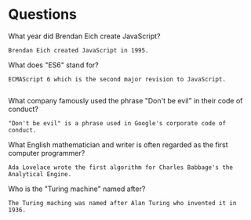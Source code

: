 # Questions

What year did Brendan Eich create JavaScript?

```
Brendan Eich created JavaScript in 1995. 
```

What does "ES6" stand for?

```
ECMAScript 6 which is the second major revision to JavaScript.


```

What company famously used the phrase "Don't be evil" in their code of conduct?

```
"Don't be evil" is a phrase used in Google's corporate code of conduct.
```

What English mathematician and writer is often regarded as the first computer programmer?

```
Ada Lovelace wrote the first algorithm for Charles Babbage's the Analytical Engine.
```

Who is the "Turing machine" named after?

```
The Turing maching was named after Alan Turing who invented it in 1936.
```
